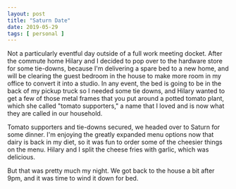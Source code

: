 ```yaml
---
layout: post
title: "Saturn Date"
date: 2019-05-29
tags: [ personal ]
---
```


Not a particularly eventful day outside of a full work meeting docket. After the commute home Hilary and I decided to
pop over to the hardware store for some tie-downs, because I'm delivering a spare bed to a new home, and will be
clearing the guest bedroom in the house to make more room in my office to convert it into a studio. In any event, the
bed is going to be in the back of my pickup truck so I needed some tie downs, and Hilary wanted to get a few of those
metal frames that you put around a potted tomato plant, which she called "tomato supporters," a name that I loved and is
now what they are called in our household.

Tomato supporters and tie-downs secured, we headed over to Saturn for some dinner. I'm enjoying the greatly expanded
menu options now that dairy is back in my diet, so it was fun to order some of the cheesier things on the menu. Hilary
and I split the cheese fries with garlic, which was delicious.

But that was pretty much my night. We got back to the house a bit after 9pm, and it was time to wind it down for bed.

